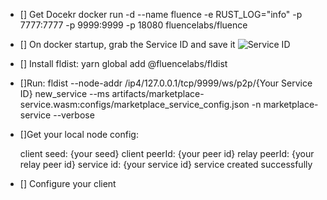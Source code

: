 - [] Get Docekr
docker run -d --name fluence -e RUST_LOG="info" -p 7777:7777 -p 9999:9999 -p 18080 fluencelabs/fluence
- [] On docker startup, grab the Service ID and save it
![Service ID](https://github.com/danielssonn/SchellingPoint2022/blob/d99b748760f446e558754393b72e7d307456e510/assets/Local%20Fluence%20Peer%20ID.png)

- [] Install fldist: 
  yarn global add @fluencelabs/fldist
- []Run:
  fldist  --node-addr /ip4/127.0.0.1/tcp/9999/ws/p2p/{Your Service ID}  new_service --ms artifacts/marketplace-service.wasm:configs/marketplace_service_config.json -n marketplace-service  --verbose

- []Get your local node config:

  client seed: {your seed}
  client peerId: {your peer id} 
  relay peerId: {your relay peer id} 
  service id: {your service id}
  service created successfully
  
- [] Configure your client   

  


